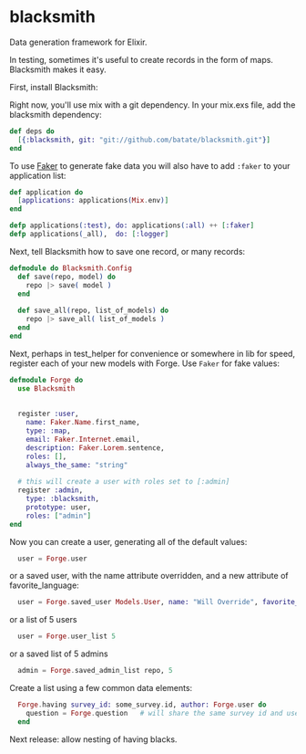blacksmith
==========

Data generation framework for Elixir. 

In testing, sometimes it's useful to create records in the form of maps. Blacksmith makes it easy. 


First, install Blacksmith:

Right now, you'll use mix with a git dependency. In your mix.exs file, add the blacksmith dependency:

~~~elixir
def deps do
  [{:blacksmith, git: "git://github.com/batate/blacksmith.git"}]
end
~~~

To use [Faker](https://github.com/igas/faker) to generate fake data you will also have to add `:faker` to your application list:

~~~elixir
def application do
  [applications: applications(Mix.env)]
end

defp applications(:test), do: applications(:all) ++ [:faker]
defp applications(_all),  do: [:logger]
~~~

Next, tell Blacksmith how to save one record, or many records:

~~~elixir
defmodule do Blacksmith.Config
  def save(repo, model) do
    repo |> save( model )
  end
  
  def save_all(repo, list_of_models) do
    repo |> save_all( list_of_models )
  end
end
~~~

Next, perhaps in test_helper for convenience or somewhere in lib for speed, register each of your new models with Forge. Use `Faker` for fake values:

~~~elixir
defmodule Forge do
  use Blacksmith
  
  
  register :user, 
    name: Faker.Name.first_name,          
    type: :map, 
    email: Faker.Internet.email, 
    description: Faker.Lorem.sentence, 
    roles: [], 
    always_the_same: "string"
    
  # this will create a user with roles set to [:admin]
  register :admin, 
    type: :blacksmith, 
    prototype: user,
    roles: ["admin"]
end

~~~

Now you can create a user, generating all of the default values:

~~~elixir
  user = Forge.user
~~~

or a saved user, with the name attribute overridden, and a new attribute of favorite_language:

~~~elixir
  user = Forge.saved_user Models.User, name: "Will Override", favorite_language: "Elixir"
~~~

or a list of 5 users

~~~elixir
  user = Forge.user_list 5
~~~

or a saved list of 5 admins

~~~elixir
  admin = Forge.saved_admin_list repo, 5
~~~

Create a list using a few common data elements:

~~~elixir
  Forge.having survey_id: some_survey.id, author: Forge.user do
    question = Forge.question   # will share the same survey id and user from above
  end
~~~

Next release: allow nesting of having blacks. 
